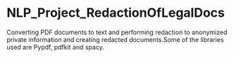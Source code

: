 # NLP_Project_RedactionOfLegalDocs
Converting PDF documents to text and performing redaction to anonymized private information and creating redacted documents.Some of the libraries used are Pypdf, pdfkit and spacy.
